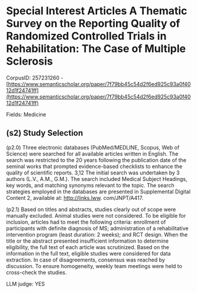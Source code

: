 # Special Interest Articles A Thematic Survey on the Reporting Quality of Randomized Controlled Trials in Rehabilitation: The Case of Multiple Sclerosis

CorpusID: 257231260 - [https://www.semanticscholar.org/paper/7f79bb45c54d2f6ed925c93a0f4012d1f24741ff](https://www.semanticscholar.org/paper/7f79bb45c54d2f6ed925c93a0f4012d1f24741ff)

Fields: Medicine

## (s2) Study Selection
(p2.0) Three electronic databases (PubMed/MEDLINE, Scopus, Web of Science) were searched for all available articles written in English. The search was restricted to the 20 years following the publication date of the seminal works that prompted evidence-based checklists to enhance the quality of scientific reports. 3,12 The initial search was undertaken by 3 authors (L.V., A.M., G.M.). The search included Medical Subject Headings, key words, and matching synonyms relevant to the topic. The search strategies employed in the databases are presented in Supplemental Digital Content 2, available at: http://links.lww. com/JNPT/A417.

(p2.1) Based on titles and abstracts, studies clearly out of scope were manually excluded. Animal studies were not considered. To be eligible for inclusion, articles had to meet the following criteria: enrollment of participants with definite diagnosis of MS; administration of a rehabilitative intervention program (least duration: 2 weeks); and RCT design.  When the title or the abstract presented insufficient information to determine eligibility, the full text of each article was scrutinized. Based on the information in the full text, eligible studies were considered for data extraction. In case of disagreements, consensus was reached by discussion. To ensure homogeneity, weekly team meetings were held to cross-check the studies.

LLM judge: YES

